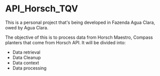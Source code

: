 # API_Horsch_TQV

<p>
<head1></head1>
  
  This is a personal project that's being developed in Fazenda Agua Clara, owed by Agua Clara.


  
The objective of this is to process data from Horsch Maestro, Compass planters that come from Horsch API. 
It will be divided into:
<ul>
  <li>Data retrieval</li>
  <li>Data Cleanup</li>
  <li>Data context</li>
  <li>Data processing</li>
</ul>
</p>
